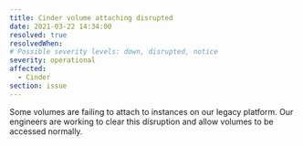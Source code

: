 ```yaml
---
title: Cinder volume attaching disrupted
date: 2021-03-22 14:34:00
resolved: true
resolvedWhen: 
# Possible severity levels: down, disrupted, notice
severity: operational
affected:
  - Cinder
section: issue
---
```


Some volumes are failing to attach to instances on our legacy platform. Our engineers are working to clear this disruption and allow volumes to be accessed normally.
